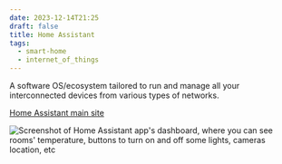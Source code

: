 ```yaml
---
date: 2023-12-14T21:25
draft: false
title: Home Assistant
tags:
  - smart-home
  - internet_of_things
---
```

A software OS/ecosystem tailored to run and manage all your interconnected devices from various types of networks.

[Home Assistant main site](https://www.home-assistant.io/)

![Screenshot of Home Assistant app's dashboard, where you can see rooms' temperature, buttons to turn on and off some lights, cameras location, etc](../attachment/vsc-paste/connected-home-switches-231214212420.png)
